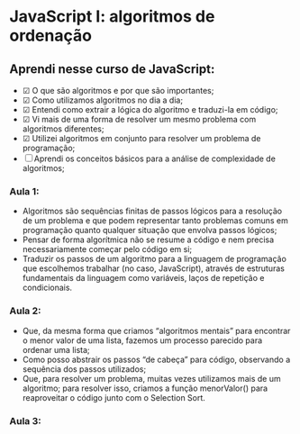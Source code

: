 # JavaScript I: algoritmos de ordenação

## Aprendi nesse curso de JavaScript:

- &#9745; O que são algoritmos e por que são importantes;
- &#9745; Como utilizamos algoritmos no dia a dia;
- &#9745; Entendi como extrair a lógica do algoritmo e traduzi-la em código;
- &#9745; Vi mais de uma forma de resolver um mesmo problema com algoritmos diferentes;
- &#9745; Utilizei algoritmos em conjunto para resolver um problema de programação;
- &#9744; Aprendi os conceitos básicos para a análise de complexidade de algoritmos;

### Aula 1:
- Algoritmos são sequências finitas de passos lógicos para a resolução de um problema e que podem representar tanto problemas comuns em programação quanto qualquer situação que envolva passos lógicos;
- Pensar de forma algorítmica não se resume a código e nem precisa necessariamente começar pelo código em si;
- Traduzir os passos de um algoritmo para a linguagem de programação que escolhemos trabalhar (no caso, JavaScript), através de estruturas fundamentais da linguagem como variáveis, laços de repetição e condicionais.

### Aula 2:
- Que, da mesma forma que criamos “algoritmos mentais” para encontrar o menor valor de uma lista, fazemos um processo parecido para ordenar uma lista;
- Como posso abstrair os passos “de cabeça” para código, observando a sequência dos passos utilizados;
- Que, para resolver um problema, muitas vezes utilizamos mais de um algoritmo; para resolver isso, criamos a função menorValor() para reaproveitar o código junto com o Selection Sort.

### Aula 3:
